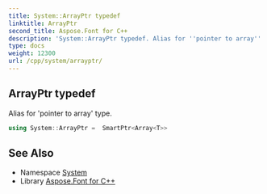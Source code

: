 ```yaml
---
title: System::ArrayPtr typedef
linktitle: ArrayPtr
second_title: Aspose.Font for C++
description: 'System::ArrayPtr typedef. Alias for ''pointer to array'' type in C++.'
type: docs
weight: 12300
url: /cpp/system/arrayptr/
---
```

## ArrayPtr typedef


Alias for 'pointer to array' type.

```cpp
using System::ArrayPtr =  SmartPtr<Array<T>>
```


## See Also

* Namespace [System](../)
* Library [Aspose.Font for C++](../../)
